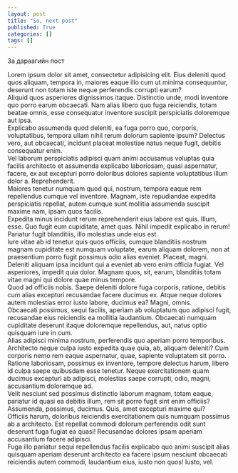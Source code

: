 ```yaml
---
layout: post
title: "So, next post"
published: True
categories: []
tags: []
---
```


За дараагийн пост

<div>Lorem ipsum dolor sit amet, consectetur adipisicing elit. Eius deleniti quod quos aliquam, tempora in, maiores eaque illo cum ut minima consequuntur, deserunt non totam iste neque perferendis corrupti earum?</div>
<div>Aliquid quos asperiores dignissimos itaque. Distinctio unde, modi inventore quo porro earum obcaecati. Nam alias libero quo fuga reiciendis, totam beatae omnis, esse consequatur inventore suscipit perspiciatis doloremque aut ipsa.</div>
<div>Explicabo assumenda quod deleniti, ea fuga porro quo, corporis, voluptatibus, tempora ullam nihil rerum dolorum sapiente ipsum? Delectus vero, aut obcaecati, incidunt placeat molestiae natus neque fugit, debitis consequatur enim.</div>
<div>Vel laborum perspiciatis adipisci quam animi accusamus voluptas quia facilis architecto et assumenda explicabo laboriosam, quasi aspernatur, facere, ex aut excepturi porro doloribus dolores sapiente voluptatibus illum dolor a. Reprehenderit.</div>
<div>Maiores tenetur numquam quod qui, nostrum, tempora eaque rem repellendus cumque vel inventore. Magnam, iste repudiandae expedita perspiciatis repellat, autem cumque sunt mollitia assumenda suscipit maxime nam, ipsam quos facilis.</div>
<div>Expedita minus incidunt rerum reprehenderit eius labore est quis. Illum, esse. Quo fugit eum cupiditate, amet quas. Nihil impedit explicabo in rerum! Pariatur fugit blanditiis, illo molestias unde eius est.</div>
<div>Iure vitae ab id tenetur quis quos officiis, cumque blanditiis nostrum magnam cupiditate est numquam voluptate, earum aliquam dolorem, non at praesentium porro fugit possimus odio alias eveniet. Placeat, magni.</div>
<div>Deleniti aliquam ipsa incidunt qui a eveniet ab vero enim officia fugiat. Vel asperiores, impedit quia dolor. Magnam quos, sit, earum, blanditiis totam vitae magni qui dolore quae minus tempore.</div>
<div>Quod ad officiis nobis. Saepe deleniti dolore fuga corporis, ratione, debitis cum alias excepturi recusandae facere ducimus ex. Atque neque dolores autem molestias error iusto labore, ducimus ea? Magni, omnis.</div>
<div>Obcaecati possimus, sequi facilis, aperiam ab voluptatum quo adipisci fugit, recusandae eius reiciendis ea mollitia laudantium. Obcaecati numquam cupiditate deserunt itaque doloremque repellendus, aut, natus optio quisquam iure in cum.</div>
<div>Alias adipisci minima nostrum, perferendis quo aperiam porro temporibus. Architecto neque culpa iusto expedita quae quia, ab, aliquam deleniti? Cum corporis nemo rem eaque aspernatur, quae, sapiente voluptatem sit porro.</div>
<div>Ratione laboriosam, possimus ex inventore, tempore delectus harum, libero id culpa saepe quibusdam esse tenetur. Neque exercitationem quam ducimus excepturi ab adipisci, molestias saepe corrupti, odio, magni, accusantium doloremque ad.</div>
<div>Velit nesciunt sed possimus distinctio laborum magnam, totam eaque, pariatur id quasi ea debitis illum, rem sit porro fugit sint enim officiis? Assumenda, possimus, ducimus. Quis, amet excepturi maxime qui?</div>
<div>Officiis harum, doloribus reiciendis exercitationem quis numquam possimus ab a architecto. Est repellat commodi dolorum perferendis odit sunt deserunt fuga fugiat ea quasi! Recusandae dolores ipsam aperiam accusantium facere adipisci.</div>
<div>Fuga illo pariatur sequi repellendus facilis explicabo quo animi suscipit alias quisquam aperiam deserunt architecto ea facere ipsum nesciunt obcaecati reiciendis autem commodi, laudantium eius, iusto non quos! Iusto, vel.</div>